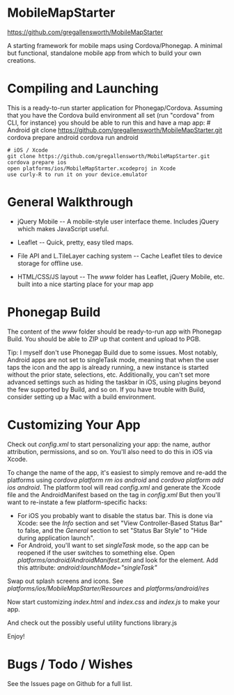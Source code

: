 MobileMapStarter
================

https://github.com/gregallensworth/MobileMapStarter

A starting framework for mobile maps using Cordova/Phonegap.
A minimal but functional, standalone mobile app from which to build your own creations.


Compiling and Launching
================

This is a ready-to-run starter application for Phonegap/Cordova.
Assuming that you have the Cordova build environment all set (run "cordova" from CLI, for instance) you should be able to run this and have a map app:
    # Android
    git clone https://github.com/gregallensworth/MobileMapStarter.git
    cordova prepare android
    cordova run android

    # iOS / Xcode
    git clone https://github.com/gregallensworth/MobileMapStarter.git
    cordova prepare ios
    open platforms/ios/MobileMapStarter.xcodeproj in Xcode
    use curly-R to run it on your device.emulator


General Walkthrough
================

* jQuery Mobile -- A mobile-style user interface theme. Includes jQuery which makes JavaScript useful.

* Leaflet -- Quick, pretty, easy tiled maps.

* File API and L.TileLayer caching system -- Cache Leaflet tiles to device storage for offline use.

* HTML/CSS/JS layout -- The _www_ folder has Leaflet, jQuery Mobile, etc. built into a nice starting place for your map app


Phonegap Build
================

The content of the _www_ folder should be ready-to-run app with Phonegap Build. You should be able to ZIP up that content and upload to PGB.

Tip: I myself don't use Phonegap Build due to some issues. Most notably, Android apps are not set to singleTask mode, meaning that when the user taps the icon and the app is already running, a new instance is started without the prior state, selections, etc. Additionally, you can't set more advanced settings such as hiding the taskbar in iOS, using plugins beyond the few supported by Build, and so on. If you have trouble with Build, consider setting up a Mac with a build environment.


Customizing Your App
================

Check out _config.xml_ to start personalizing your app: the name, author attribution, permissions, and so on. You'll also need to do this in iOS via Xcode.

To change the name of the app, it's easiest to simply remove and re-add the platforms using _cordova platform rm ios android_ and _cordova platform add ios android_. The platform tool will read _config.xml_ and generate the Xcode file and the AndroidManifest based on the <name> tag in _config.xml_ But then you'll want to re-instate a few platform-specific hacks:
+ For iOS you probably want to disable the status bar. This is done via Xcode: see the _Info_ section and set "View Controller-Based Status Bar" to false, and the _General_ section to set "Status Bar Style" to "Hide during application launch".
+ For Android, you'll want to set _singleTask_ mode, so the app can be reopened if the user switches to something else. Open _platforms/android/AndroidManifest.xml_ and look for the <activity> element. Add this attribute: _android:launchMode="singleTask"_

Swap out splash screens and icons. See _platforms/ios/MobileMapStarter/Resources_ and _platforms/android/res_

Now start customizing _index.html_ and _index.css_ and _index.js_ to make your app.

And check out the possibly useful utility functions library.js

Enjoy!


Bugs / Todo / Wishes
================

See the Issues page on Github for a full list.
